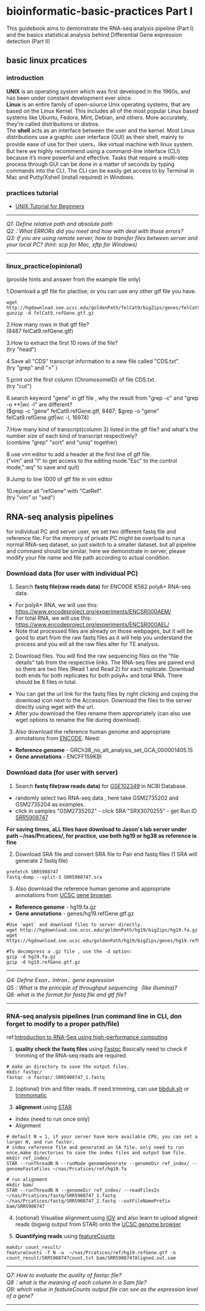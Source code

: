 # bioinformatic-basic-practices   Part I

This guidebook aims to demonstrate the RNA-seq analysis pipeline (Part I) and the basics statistical analysis behind Differential Gene expression detection (Part II) 

## basic linux prcatices  

### introduction
**UNIX** is an operating system which was first developed in the 1960s, and has been under constant development ever since.  
**Linux** is an entire family of open-source Unix operating systems, that are based on the Linux Kernel. This includes all of the most popular Linux based systems like Ubuntu, Fedora, Mint, Debian, and others. More accurately, they’re called distributions or distros.  
The **shell** acts as an interface between the user and the kernel. Most Linux distributions use a graphic user interface (GUI) as their shell, mainly to provide ease of use for their users，like virtual machine with linux system.  But here we highly recommend using a command-line interface (CLI) because it’s more powerful and effective. Tasks that require a multi-step process through GUI can be done in a matter of seconds by typing commands into the CLI.  The CLI can be easily get access to by Terminal in Mac and Putty/Xshell (install required) in Windows.

### practices tutorial
  - [UNIX Tutorial for Beginners](http://www.ee.surrey.ac.uk/Teaching/Unix/)

*************************************************************
*Q1: Define relative path and absolute path*  
*Q2：What ERRORs did you meet and how with deal with those errors?*  
*Q3: if you are using remote server, how to transfer files between server and your local PC? (hint: scp for Mac, xftp for Windows)*   
*************************************************************

### linux_practice(opinional) 
(provide hints and answer from the example file only)  

1.Download a gtf file for plactise; or you can use any other gtf file you have.
```
wget http://hgdownload.soe.ucsc.edu/goldenPath/felCat9/bigZips/genes/felCat9.refGene.gtf.gz
gunzip -d felCat9.refGene.gtf.gz
```

2.How many rows in that gtf file?    
(8487 felCat9.refGene.gtf)  
  
3.How to extract the first 10 rows of the file?  
(try "head")  
  
4.Save all "CDS" transcript information to a new file called "CDS.txt".  
(try "grep" and ">" )  
  
5.print out the first column (ChromosomeID) of file CDS.txt.  
(try "cut")

6.search keyword "gene" in gtf file , why the result from "grep -c" and "grep -o \*\*|wc -l" are different?  
($grep -c "gene" felCat9.refGene.gtf, 8487; $grep -o "gene" felCat9.refGene.gtf|wc -l, 16974)  

7.How many kind of transcript(column 3) listed in the gtf file? and what's the number size of each kind of transcript respectively?  
(combine "grep" "sort" and "uniq" together)  

8.use vim editor to add a header at the first line  of gtf file.  
("vim" and "I" to get access to the editing mode."Esc" to the control mode,":wq" to save and quit)  

9.Jump to line 1000 of gtf file in vim editor  
  
10.replace all "refGene" with "CatRef".  
(try "vim" or "sed")
    
    
## RNA-seq analysis pipelines  
for individual PC and server user, we set two different fastq file and reference file. For the memory of private PC might be overload to run a normal RNA-seq dataset, so just switch to a smaller dataset. but all pipeline and command should be similar, here we demonstrate in server, please modify your file name and file path according to actual condition.  


### Download data (for user with individual PC)

1.  Search **fastq file(raw reads data)** for ENCODE K562 polyA+ RNA-seq data.  
  - For polyA+ RNA, we will use this: https://www.encodeproject.org/experiments/ENCSR000AEM/
  - For total RNA, we will use this: https://www.encodeproject.org/experiments/ENCSR000AEL/
  - Note that processed files are already on those webpages, but it will be good to start from the raw fastq files as it will help you understand the process and you will all   the raw files alter for TE analysis.  
  
2. Download files. You will find the raw sequencing files on the "file details" tab from the respective links. The RNA-seq files are paired end so there are two files (Read 1 and Read 2) for each replicate. Download both ends for both replicates for both polyA+ and total RNA. There should be 8 files in total.
  - You can get the url link for the fastq files by right clicking and coping the download icon next to the Accession. Download the files to the server directly using wget with the url.
  - After you download the files rename them appropriately (can also use wget options to rename the file during download).
3. Also download the reference human genome and appropriate annotations from [ENCODE](https://www.encodeproject.org/data-standards/reference-sequences/). Need:
  - **Reference genome** - GRCh38_no_alt_analysis_set_GCA_000001405.15
  - **Gene annotations** - ENCFF159KBI  
  
  
### Download data (for user with server)  

1. Search **fastq file(raw reads data)** for [GSE102349](https://www.ncbi.nlm.nih.gov/geo/query/acc.cgi?acc=GSE102349) in NCBI Database.
  - randomly select two RNA-seq data , here take GSM2735202 and GSM2735204 as examples.
  - click in samples "GSM2735202" - click SRA "SRX3070255" - get Run ID [SRR5908747](https://trace.ncbi.nlm.nih.gov/Traces/sra/?run=SRR5908747)
  
 **For saving times, aLL files have download to Jason's lab server under path ~/nas/Prcatices/, for practice, use both hg19 or hg38 as reference is fine**
 
2. Download SRA file and convert SRA file to Pair end fastq files (1 SRA will generate 2 fastq file)
  ```
  prefetch SRR5908747
  fastq-dump --split-3 SRR5908747.sra
  ```
  
3.  Also download the reference human genome and appropriate annotations from [UCSC gene browser](https://hgdownload.soe.ucsc.edu/downloads.html#human).
  - **Reference genome** - hg19.fa.gz  
  - **Gene annotations** - genes/hg19.refGene.gtf.gz  
  ```
  #Use `wget` and download files to server directly.
  wget http://hgdownload.soe.ucsc.edu/goldenPath/hg19/bigZips/hg19.fa.gz
  wget https://hgdownload.soe.ucsc.edu/goldenPath/hg19/bigZips/genes/hg19.refGene.gtf.gz
  
  #To decompress a .gz file , use the -d option:
  gzip -d hg19.fa.gz
  gzip -d hg19.refGene.gtf.gz
  ```
  
*************************************************************
*Q4: Define Exon，Intron，gene expression*  
*Q5：What is the principle of throughput sequencing（like illumina)?*  
*Q6: what is the format for fastq file and gtf file?*   
*************************************************************




  
### RNA-seq analysis pipelines  (run command line in CLI, don forget to modify to a proper path/file)  
ref:[Introduction to RNA-Seq using high-performance computing](https://hbctraining.github.io/Intro-to-rnaseq-hpc-O2/lessons/03_alignment.html)  

1. **quality check the fastq files** using [Fastqc](https://www.bioinformatics.babraham.ac.uk/projects/fastqc/) Basically need to check if trimming of the RNA-seq reads are required.  
```
# make an directory to save the output files.
mkdir fastqc/
fastqc -o fastqc/ SRR5908747_1.fastq
```  

2. (optional)  trim and filter reads.
If need trimming, can use [bbduk.sh](https://jgi.doe.gov/data-and-tools/bbtools/bb-tools-user-guide/bbduk-guide/) or [trimmomatic](http://www.usadellab.org/cms/?page=trimmomatic)
  
3. **alignment** using [STAR](https://github.com/alexdobin/STAR)  
- Index (need to run once only)
- Alignment 

```
# default N = 1, if your server have more available CPU, you can set a larger N, and run faster.
# index reference file and generated an SA file. only need to run once,make directories to save the index files and output bam file.
mkdir ref_index/
STAR --runThreadN N --runMode genomeGenerate --genomeDir ref_index/ --genomeFastaFiles ~/nas/Prcatices/ref/hg19.fa

# run alignment
mkdir bam/
STAR --runThreadN N --genomeDir ref_index/ --readFilesIn ~/nas/Prcatices/fastq/SRR5908747_1.fastq ~/nas/Prcatices/fastq/SRR5908747_2.fastq --outFileNamePrefix bam/SRR5908747
```

  
4. (optional)  Visualise alignment using [IGV](https://software.broadinstitute.org/software/igv/) and also learn to upload aligned reads (bigwig output from STAR) onto the [UCSC genome browser](https://genome.ucsc.edu/)  


5. **Quantifying reads** using [featureCounts](http://subread.sourceforge.net/)  
```
makdir count_result/
featureCounts -T N -a  ~/nas/Prcatices/ref/hg19.refGene.gtf -o count_result/SRR5908747count.txt bam/SRR5908747Aligned.out.sam
``` 


*************************************************************
*Q7: How to evaluate the quality of fastqc file?*  
*Q8：what is the meaning of each column in a Sam file?*  
*Q9: which value in featureCounts output file can see as the expression level of a gene?*   
*************************************************************



  
 
  
  
